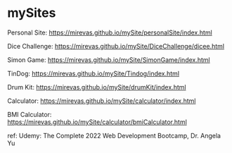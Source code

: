 # mySites

Personal Site: https://mirevas.github.io/mySite/personalSite/index.html

Dice Challenge: https://mirevas.github.io/mySite/DiceChallenge/dicee.html

Simon Game: https://mirevas.github.io/mySite/SimonGame/index.html

TinDog: https://mirevas.github.io/mySite/Tindog/index.html

Drum Kit: https://mirevas.github.io/mySite/drumKit/index.html

Calculator: https://mirevas.github.io/mySite/calculator/index.html

BMI Calculator: https://mirevas.github.io/mySite/calculator/bmiCalculator.html





ref: Udemy: The Complete 2022 Web Development Bootcamp, Dr. Angela Yu
